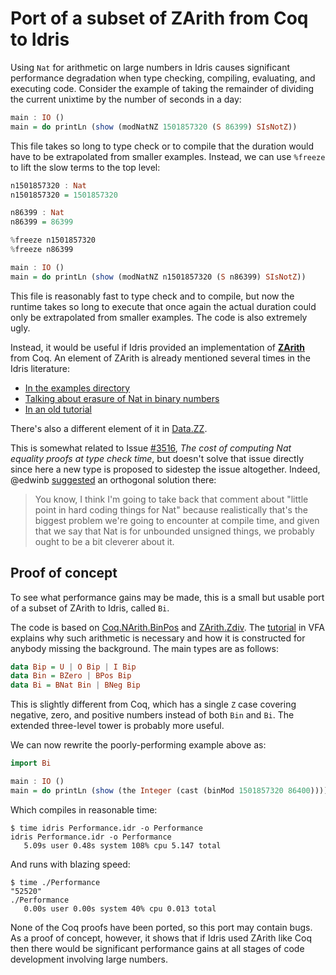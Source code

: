 # Port of a subset of ZArith from Coq to Idris

Using `Nat` for arithmetic on large numbers in Idris causes significant performance degradation when type checking, compiling, evaluating, and executing code. Consider the example of taking the remainder of dividing the current unixtime by the number of seconds in a day:

```haskell
main : IO ()
main = do printLn (show (modNatNZ 1501857320 (S 86399) SIsNotZ))
```

This file takes so long to type check or to compile that the duration would have to be extrapolated from smaller examples. Instead, we can use `%freeze` to lift the slow terms to the top level:

```haskell
n1501857320 : Nat
n1501857320 = 1501857320

n86399 : Nat
n86399 = 86399

%freeze n1501857320
%freeze n86399

main : IO ()
main = do printLn (show (modNatNZ n1501857320 (S n86399) SIsNotZ))
```

This file is reasonably fast to type check and to compile, but now the runtime takes so long to execute that once again the actual duration could only be extrapolated from smaller examples. The code is also extremely ugly.

Instead, it would be useful if Idris provided an implementation of **[ZArith](https://coq.inria.fr/library/Coq.ZArith.ZArith.html)** from Coq. An element of ZArith is already mentioned several times in the Idris literature:

* [In the examples directory](https://github.com/idris-lang/idris-tutorial/blob/master/examples/binary.idr)
* [Talking about erasure of Nat in binary numbers](https://github.com/idris-lang/Idris-dev/blob/master/docs/reference/erasure.rst#binary-numbers)
* [In an old tutorial](https://github.com/edwinb/Idris-old/blob/master/web/tutorial/provisional.idr)

There's also a different element of it in [Data.ZZ](https://github.com/idris-lang/Idris-dev/blob/master/libs/contrib/Data/ZZ.idr).

This is somewhat related to Issue [#3516](https://github.com/idris-lang/Idris-dev/issues/3516), *The cost of computing Nat equality proofs at type check time*, but doesn't solve that issue directly since here a new type is proposed to sidestep the issue altogether. Indeed, @edwinb [suggested](https://github.com/idris-lang/Idris-dev/issues/3516#issuecomment-263139429) an orthogonal solution there:

> You know, I think I'm going to take back that comment about "little point in hard coding things for Nat" because realistically that's the biggest problem we're going to encounter at compile time, and given that we say that Nat is for unbounded unsigned things, we probably ought to be a bit cleverer about it.

## Proof of concept

To see what performance gains may be made, this is a small but usable port of a subset of ZArith to Idris, called `Bi`.

The code is based on [Coq.NArith.BinPos](https://www.cs.princeton.edu/courses/archive/fall07/cos595/stdlib/html/Coq.NArith.BinPos.html) and [ZArith.Zdiv](https://github.com/maximedenes/native-coq/blob/master/theories/ZArith/Zdiv.v#L598). The [tutorial](https://www.cs.princeton.edu/~appel/vfa/Trie.html) in VFA explains why such arithmetic is necessary and how it is constructed for anybody missing the background. The main types are as follows:

```haskell
data Bip = U | O Bip | I Bip
data Bin = BZero | BPos Bip
data Bi = BNat Bin | BNeg Bip
```

This is slightly different from Coq, which has a single `Z` case covering negative, zero, and positive numbers instead of both `Bin` and `Bi`. The extended three-level tower is probably more useful.

We can now rewrite the poorly-performing example above as:

```haskell
import Bi

main : IO ()
main = do printLn (show (the Integer (cast (binMod 1501857320 86400))))
```

Which compiles in reasonable time:

```
$ time idris Performance.idr -o Performance
idris Performance.idr -o Performance
   5.09s user 0.48s system 108% cpu 5.147 total
```

And runs with blazing speed:

```
$ time ./Performance
"52520"
./Performance
   0.00s user 0.00s system 40% cpu 0.013 total
```

None of the Coq proofs have been ported, so this port may contain bugs. As a proof of concept, however, it shows that if Idris used ZArith like Coq then there would be significant performance gains at all stages of code development involving large numbers.

